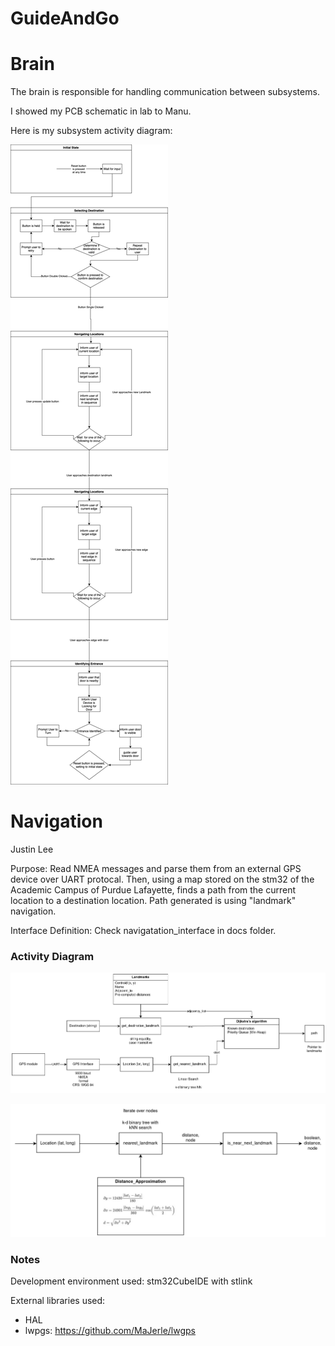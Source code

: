 # GuideAndGo

# Brain

The brain is responsible for handling communication between subsystems.

I showed my PCB schematic in lab to Manu.

Here is my subsystem activity diagram:

![brain activity diagram](docs/brain-activity-diagram.png)

# Navigation
Justin Lee

Purpose:
Read NMEA messages and parse them from an external GPS device over UART protocal.
Then, using a map stored on the stm32 of the Academic Campus of Purdue Lafayette, finds a path from the current
location to a destination location. Path generated is using "landmark" navigation.

Interface Definition:
Check navigatation_interface in docs folder.

### Activity Diagram
![Path-Finding](docs/code-flow-Path-Finding.png)

![Proximity](docs/code-flow-Proximity.drawio.png)

### Notes

Development environment used: stm32CubeIDE with stlink

External libraries used:
- HAL
- lwpgs: https://github.com/MaJerle/lwgps

